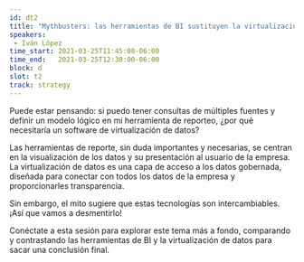 ```yaml
---
id: dt2
title: "Mythbusters: las herramientas de BI sustituyen la virtualización de datos, por denodo"
speakers:
 - Iván López
time_start: 2021-03-25T11:45:00-06:00
time_end:   2021-03-25T12:30:00-06:00
block: d
slot: t2
track: strategy
---
```


Puede estar pensando: si puedo tener consultas de múltiples fuentes y definir un modelo lógico en mi herramienta de reporteo, ¿por qué necesitaría un software de virtualización de datos?

Las herramientas de reporte, sin duda importantes y necesarias, se centran en la visualización de los datos y su presentación al usuario de la empresa. La virtualización de datos es una capa de acceso a los datos gobernada, diseñada para conectar con todos los datos de la empresa y proporcionarles transparencia.

Sin embargo, el mito sugiere que estas tecnologías son intercambiables. ¡Así que vamos a desmentirlo!

Conéctate a esta sesión para explorar este tema más a fondo, comparando y contrastando las herramientas de BI y la virtualización de datos para sacar una conclusión final.
